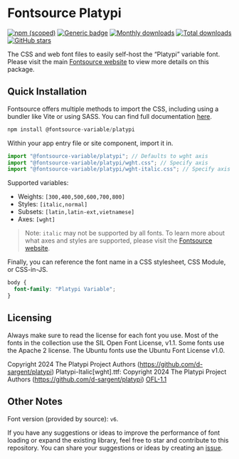 # Fontsource Platypi

[![npm (scoped)](https://img.shields.io/npm/v/@fontsource-variable/platypi?color=brightgreen)](https://www.npmjs.com/package/@fontsource-variable/platypi) [![Generic badge](https://img.shields.io/badge/fontsource-passing-brightgreen)](https://github.com/fontsource/fontsource) [![Monthly downloads](https://badgen.net/npm/dm/@fontsource-variable/platypi)](https://github.com/fontsource/fontsource) [![Total downloads](https://badgen.net/npm/dt/@fontsource-variable/platypi)](https://github.com/fontsource/fontsource) [![GitHub stars](https://img.shields.io/github/stars/fontsource/fontsource.svg?style=social&label=Star)](https://github.com/fontsource/fontsource/stargazers)

The CSS and web font files to easily self-host the “Platypi” variable font. Please visit the main [Fontsource website](https://fontsource.org/fonts/platypi) to view more details on this package.

## Quick Installation

Fontsource offers multiple methods to import the CSS, including using a bundler like Vite or using SASS. You can find full documentation [here](https://fontsource.org/docs/getting-started/introduction).

```javascript
npm install @fontsource-variable/platypi
```

Within your app entry file or site component, import it in.

```javascript
import "@fontsource-variable/platypi"; // Defaults to wght axis
import "@fontsource-variable/platypi/wght.css"; // Specify axis
import "@fontsource-variable/platypi/wght-italic.css"; // Specify axis and style
```

Supported variables:
- Weights: `[300,400,500,600,700,800]`
- Styles: `[italic,normal]`
- Subsets: `[latin,latin-ext,vietnamese]`
- Axes: `[wght]`

> Note: `italic` may not be supported by all fonts. To learn more about what axes and styles are supported, please visit the [Fontsource website](https://fontsource.org/fonts/platypi).

Finally, you can reference the font name in a CSS stylesheet, CSS Module, or CSS-in-JS.

```css
body {
  font-family: "Platypi Variable";
}
```

## Licensing
Always make sure to read the license for each font you use. Most of the fonts in the collection use the SIL Open Font License, v1.1. Some fonts use the Apache 2 license. The Ubuntu fonts use the Ubuntu Font License v1.0.

Copyright 2024 The Platypi Project Authors (https://github.com/d-sargent/platypi) Platypi-Italic[wght].ttf: Copyright 2024 The Platypi Project Authors (https://github.com/d-sargent/platypi)
[OFL-1.1](https://openfontlicense.org)

## Other Notes
Font version (provided by source): `v6`.

If you have any suggestions or ideas to improve the performance of font loading or expand the existing library, feel free to star and contribute to this repository. You can share your suggestions or ideas by creating an [issue](https://github.com/fontsource/fontsource/issues).